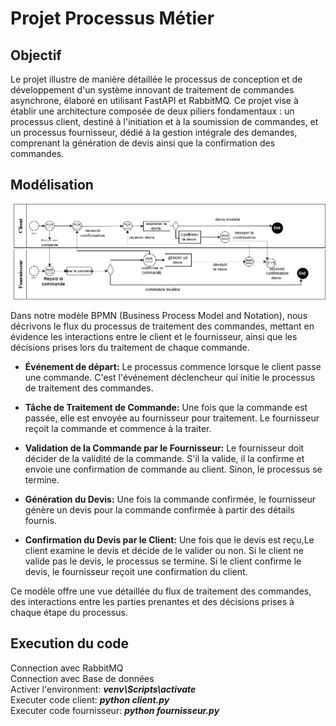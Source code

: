 # Projet Processus Métier

## Objectif
Le projet illustre de manière détaillée le processus de conception et de développement d'un système innovant de traitement de commandes asynchrone, élaboré en utilisant FastAPI et RabbitMQ. Ce projet vise à établir une architecture composée de deux piliers fondamentaux : un processus client, destiné à l'initiation et à la soumission de commandes, et un processus fournisseur, dédié à la gestion intégrale des demandes, comprenant la génération de devis ainsi que la confirmation des commandes.
## Modélisation

![Schéma du Processus de Traitement des Commandes](https://github.com/alhajnadine/Projet_ProcMetier/blob/master/schema.png?raw=true)

Dans notre modèle BPMN (Business Process Model and Notation), nous décrivons le flux du processus de traitement des commandes, mettant en évidence les interactions entre le client et le fournisseur, ainsi que les décisions prises lors du traitement de chaque commande.

- **Événement de départ:**
  Le processus commence lorsque le client passe une commande. C'est l'événement déclencheur qui initie le processus de traitement des commandes.

- **Tâche de Traitement de Commande:**
  Une fois que la commande est passée, elle est envoyée au fournisseur pour traitement. Le fournisseur reçoit la commande et commence à la traiter.

- **Validation de la Commande par le Fournisseur:**
  Le fournisseur doit décider de la validité de la commande. S'il la valide, il la confirme et envoie une confirmation de commande au client. Sinon, le processus se termine.

- **Génération du Devis:**
  Une fois la commande confirmée, le fournisseur génère un devis pour la commande confirmée à partir des détails fournis.

- **Confirmation du Devis par le Client:**
  Une fois que le devis est reçu,Le client examine le devis et décide de le valider ou non. Si le client ne valide pas le devis, le processus se termine. Si le client confirme le devis, le fournisseur reçoit une confirmation du client.

Ce modèle offre une vue détaillée du flux de traitement des commandes, des interactions entre les parties prenantes et des décisions prises à chaque étape du processus.

## Execution du code
Connection avec RabbitMQ <br>
Connection avec Base de données <br>
Activer l'environment: ***venv\Scripts\activate*** <br>
Executer code client: ***python client.py*** <br>
Executer code fournisseur: ***python fournisseur.py***<br>
